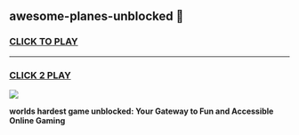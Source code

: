 
## awesome-planes-unblocked 👋
<h3>
<a href="https://premium.freeplayer.one?title=awesome-planes-unblocked&ref=14F">CLICK TO PLAY</a></h3>
<hr>

<h3>
<a href="https://premium.freeplayer.one?title=awesome-planes-unblocked&ref=14F">CLICK 2 PLAY</a>
  
</h3>

<a href="https://premium.freeplayer.one?title=awesome-planes-unblocked&ref=12F/"><img src="https://clearcache.store/games.png"></a>


**worlds hardest game unblocked: Your Gateway to Fun and Accessible Online Gaming**
